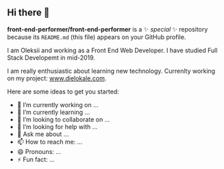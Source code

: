 ## Hi there 👋

**front-end-performer/front-end-performer** is a ✨ _special_ ✨ repository because its `README.md` (this file) appears on your GitHub profile.

I am Oleksii and working as a Front End Web Developer. I have studied Full Stack Developemt in mid-2019.

I am really enthusiastic about learning new technology. Currenlty working on my project: www.dielokale.com.

Here are some ideas to get you started:

- 🔭 I’m currently working on ...
- 🌱 I’m currently learning ...
- 👯 I’m looking to collaborate on ...
- 🤔 I’m looking for help with ...
- 💬 Ask me about ...
- 📫 How to reach me: ...
- 😄 Pronouns: ...
- ⚡ Fun fact: ...
